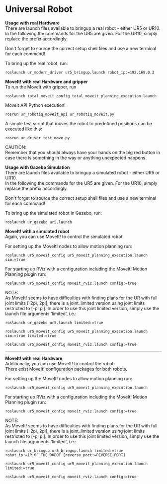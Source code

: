 # Universal Robot


__Usage with real Hardware__  
There are launch files available to bringup a real robot - either UR5 or UR10.  
In the following the commands for the UR5 are given. For the UR10, simply replace the prefix accordingly.

Don't forget to source the correct setup shell files and use a new terminal for each command!   

To bring up the real robot, run:

```roslaunch ur_modern_driver ur5_bringup.launch robot_ip:=192.168.0.3```


__MoveIt! with real Hardware and gripper__  
To run the MoveIt with gripper, run

```roslaunch total_moveit_config total_moveit_planning_execution.launch ```

MoveIt API Python execution!

```rosrun ur_robotiq_moveit_api ur_robotiq_moveit.py  ```

A simple test script that moves the robot to predefined positions can be executed like this:

```rosrun ur_driver test_move.py```


CAUTION:  
Remember that you should always have your hands on the big red button in case there is something in the way or anything unexpected happens.


__Usage with Gazebo Simulation__  
There are launch files available to bringup a simulated robot - either UR5 or UR10.  
In the following the commands for the UR5 are given. For the UR10, simply replace the prefix accordingly.

Don't forget to source the correct setup shell files and use a new terminal for each command!   

To bring up the simulated robot in Gazebo, run:

```roslaunch ur_gazebo ur5.launch```


__MoveIt! with a simulated robot__  
Again, you can use MoveIt! to control the simulated robot.  

For setting up the MoveIt! nodes to allow motion planning run:

```roslaunch ur5_moveit_config ur5_moveit_planning_execution.launch sim:=true```

For starting up RViz with a configuration including the MoveIt! Motion Planning plugin run:

```roslaunch ur5_moveit_config moveit_rviz.launch config:=true```


NOTE:  
As MoveIt! seems to have difficulties with finding plans for the UR with full joint limits [-2pi, 2pi], there is a joint_limited version using joint limits restricted to [-pi,pi]. In order to use this joint limited version, simply use the launch file arguments 'limited', i.e.:  

```roslaunch ur_gazebo ur5.launch limited:=true```

```roslaunch ur5_moveit_config ur5_moveit_planning_execution.launch sim:=true limited:=true```

```roslaunch ur5_moveit_config moveit_rviz.launch config:=true```



---


__MoveIt! with real Hardware__  
Additionally, you can use MoveIt! to control the robot.  
There exist MoveIt! configuration packages for both robots.  

For setting up the MoveIt! nodes to allow motion planning run:

```roslaunch ur5_moveit_config ur5_moveit_planning_execution.launch```

For starting up RViz with a configuration including the MoveIt! Motion Planning plugin run:

```roslaunch ur5_moveit_config moveit_rviz.launch config:=true```


NOTE:  
As MoveIt! seems to have difficulties with finding plans for the UR with full joint limits [-2pi, 2pi], there is a joint_limited version using joint limits restricted to [-pi,pi]. In order to use this joint limited version, simply use the launch file arguments 'limited', i.e.:  

```roslaunch ur_bringup ur5_bringup.launch limited:=true robot_ip:=IP_OF_THE_ROBOT [reverse_port:=REVERSE_PORT]```

```roslaunch ur5_moveit_config ur5_moveit_planning_execution.launch limited:=true```

```roslaunch ur5_moveit_config moveit_rviz.launch config:=true```


